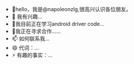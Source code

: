 - 👋hello，我是@napoleonzlg,很高兴认识各位朋友。
- 👀 我有兴趣...
- 🌱我目前正在学习android driver code...
- 💞️我正在寻求合作......
- 📫 如何联系我...
- 😄 代词：...
- ⚡ 有趣的事实：...

<!---
napoleonzlg/napoleonzlg 是一个 ✨ 特殊 ✨ 存储库，因为它的“README.md”（此文件）出现在您的 GitHub 个人资料上。
您可以点击预览链接来查看您的更改。
--->
